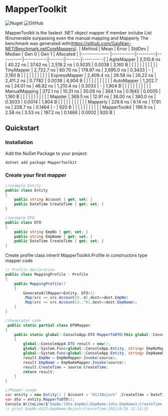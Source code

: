 # MapperToolkit
![Nuget](https://img.shields.io/badge/nuget-1.0.1.7--alpha-blue)
![GitHub](https://img.shields.io/badge/license-Apache--2.0-green)

MapperToolkit is the fastest .NET object mapper
if member inclube List<T> IEnumerable<T> 
surpassing even the manual mapping and Mapperly
The benchmark was generated with(https://github.com/GaoNian-NET/Benchmark.netCoreMappers).
|        Method |       Mean |    Error |    StdDev |     Median |  Gen 0 |  Gen 1 | Allocated |
|-------------- |-----------:|---------:|----------:|-----------:|-------:|-------:|----------:|
|   AgileMapper | 2,510.8 ns | 40.22 ns |  37.62 ns | 2,519.2 ns | 0.5035 | 0.0038 |   3,160 B |
|               |            |          |           |            |        |        |           |
|    TinyMapper | 2,722.7 ns | 60.70 ns | 178.97 ns | 2,695.0 ns | 0.3433 |      - |   2,160 B |
|               |            |          |           |            |        |        |           |
| ExpressMapper | 2,409.4 ns | 29.58 ns |  26.22 ns | 2,411.2 ns | 0.7782 | 0.0038 |   4,904 B |
|               |            |          |           |            |        |        |           |
|    AutoMapper | 1,202.7 ns | 24.01 ns |  46.82 ns | 1,210.4 ns | 0.3033 |      - |   1,904 B |
|               |            |          |           |            |        |        |           |
| ManualMapping |   372.1 ns | 10.31 ns |  30.09 ns |   364.1 ns | 0.1845 | 0.0005 |   1,160 B |
|               |            |          |           |            |        |        |           |
|       Mapster |   369.5 ns | 12.91 ns |  36.00 ns |   360.0 ns | 0.3033 | 0.0014 |   1,904 B |
|               |            |          |           |            |        |        |           |
|      Mapperly |   229.6 ns |  6.14 ns |  17.91 ns |   228.7 ns | 0.1464 |      - |     920 B |
|               |            |          |           |            |        |        |           |
| MapperToolkit |   196.9 ns |  2.58 ns |   3.53 ns |   197.2 ns | 0.1466 | 0.0002 |     920 B |
   

## Quickstart
### Installation

Add the NuGet Package to your project:
```bash
dotnet add package MapperToolkit
```

### Create your first mapper
```c#
//example Entity
public class Entity
{
    public string Account { get; set; }
    public DateTime CreateTime { get; set; }
}

//example DTO
public class DTO
{
    public string EmpNo { get; set; }
    public string EmpName { get; set; }
    public DateTime CreateTime { get; set; }
}
```
Create profile class inherit MapperToolkit.Profile
in constructors type mapper code 
```c#
// Profile declaration
public class MappingProfile : Profile
{
    public MappingProfile()
    {
        GenerateAllMapper<Entity, DTO>()
        .Map(src => src.Account[0..4],dest=>dest.EmpNo)
        .Map(src => src.Account[4..^0],dest=>dest.EmpName);
    }
}

```
```c#
//Generator code
 public static partial class DTOMapper
{
    public static global::ConsoleApp.DTO MapperToDTO(this global::ConsoleApp.Entity source)
    {
        global::ConsoleApp4.DTO result = new();
        global::System.Func<global::ConsoleApp.Entity, string> EmpNoMapper = src => src.Account[0..4];
        global::System.Func<global::ConsoleApp.Entity, string> EmpNameMapper = src => src.Account[4..^0];
        result.EmpNo = EmpNoMapper.Invoke(source);
        result.EmpName = EmpNameMapper.Invoke(source);
        result.CreateTime = source.CreateTime;
        return result;
    }
}
```
```c#
//Mapper usage
var entity = new Entity() { Account = "A123Bojack" ,CreateTime = DateTime.Now };
var dto = entity.MapperToDTO();
Console.WriteLine($"EmpNo:{dto.EmpNo};EmpName:{dto.EmpName};CreateTime:{dto.CreateTime}");
// print EmpNo:A123;EmpName:Bojack;CreateTime:2022/8/16 12:13:15
```
